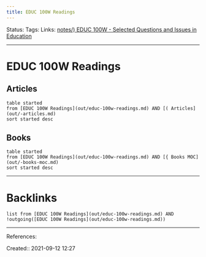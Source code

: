 ```yaml
---
title: EDUC 100W Readings
---
```

Status: 
Tags: 
Links: [notes/) EDUC 100W - Selected Questions and Issues in Education](None)
___
# EDUC 100W Readings
## Articles
```dataview
table started
from [EDUC 100W Readings](out/educ-100w-readings.md) AND [( Articles](out/-articles.md)
sort started desc
```
## Books
```dataview
table started
from [EDUC 100W Readings](out/educ-100w-readings.md) AND [{ Books MOC](out/-books-moc.md)
sort started desc
```
___
# Backlinks
```dataview
list from [EDUC 100W Readings](out/educ-100w-readings.md) AND !outgoing([EDUC 100W Readings](out/educ-100w-readings.md))
```
___
References:

Created:: 2021-09-12 12:27
